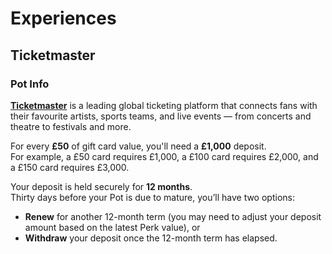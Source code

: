 # Experiences

## Ticketmaster

### Pot Info

[**Ticketmaster**](https://www.ticketmaster.co.uk) is a leading global ticketing platform that connects fans with their favourite artists, sports teams, and live events — from concerts and theatre to festivals and more.

For every **£50** of gift card value, you'll need a **£1,000** deposit.\
For example, a £50 card requires £1,000, a £100 card requires £2,000, and a £150 card requires £3,000.

Your deposit is held securely for **12 months**.\
Thirty days before your Pot is due to mature, you’ll have two options:

* **Renew** for another 12-month term (you may need to adjust your deposit amount based on the latest Perk value), or
* **Withdraw** your deposit once the 12-month term has elapsed.

